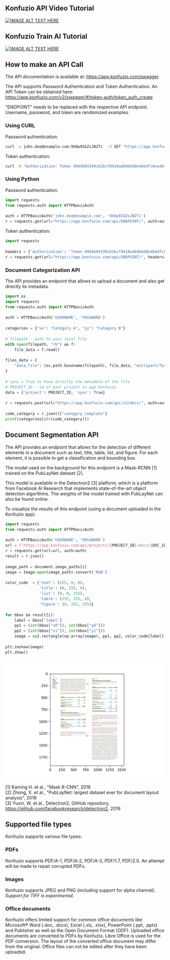 
## Konfuzio API Video Tutorial

[![IMAGE ALT TEXT HERE](https://img.youtube.com/vi/NZKUrKyFVA8/0.jpg)](https://www.youtube.com/watch?v=NZKUrKyFVA8)

## Konfuzio Train AI Tutorial

[![IMAGE ALT TEXT HERE](https://img.youtube.com/vi/fMiK1xRsNzY/0.jpg)](https://youtu.be/p7P964DJmCc)


## How to make an API Call

The API documentation is available at: https://app.konfuzio.com/swagger.

The API supports Password Authentication and Token Authentication.
An API Token can be obtained here: https://app.konfuzio.com/v2/swagger/#/token-auth/token_auth_create

"ENDPOINT" needs to be replaced with the respective API endpoint. Username, password, and token are randomized examples.

### Using CURL

Password authentication:
```bash
curl -u john.doe@example.com:9XQw92GZsJB2Ti  -X GET "https://app.konfuzio.com/api/ENDPOINT/"
```

Token authentication:
```bash
curl -H "Authorization: Token 9944b09199c62bcf9418ad846dd0e4bbdfc6ee4b" -X GET "https://app.konfuzio.com/api/ENDPOINT/"
```

### Using Python

Password authentication:
```python
import requests 
from requests.auth import HTTPBasicAuth

auth = HTTPBasicAuth('john.doe@example.com', '9XQw92GZsJB2Ti')
r = requests.get(url="https://app.konfuzio.com/api/ENDPOINT/", auth=auth)
```

Token authentication:
```python
import requests 

headers = {'Authorization': 'Token 9944b09199c62bcf9418ad846dd0e4bbdfc6ee4b'}
r = requests.get(url="https://app.konfuzio.com/api/ENDPOINT/", headers=headers)
```

### Document Categorization API

The API provides an endpoint that allows to upload a document and also get directly its metadata.

```python
import os
import requests 
from requests.auth import HTTPBasicAuth

auth = HTTPBasicAuth('USERNAME', 'PASSWORD')

categories = {"xx": "Category A", "yy": "Category B"}

# filepath - path to your local file
with open(filepath, "rb") as f:
    file_data = f.read()

files_data = {
    "data_file": (os.path.basename(filepath), file_data, "multipart/form-data"),
}

# sync = True to have directly the metadata of the file
# PROJECT_ID - id of your project in app konfuzio
data = {'project': PROJECT_ID, 'sync': True}

r = requests.post(url="https://app.konfuzio.com/api/v2/docs/", auth=auth, files=files_data, data=data)

code_category = r.json()["category_template"]
print(categories[str(code_category)])
```

## Document Segmentation API

The API provides an endpoint that allows for the detection of different elements in a document such as text, title, table,
list, and figure. For each element, it is possible to get a classification and bounding box.

The model used on the background for this endpoint is a Mask-RCNN [1] trained on the PubLayNet dataset [2].

This model is available in the Detectron2 [3] platform, which is a platform from Facebook AI Research that implements state-of-the-art object detection algorithms. The weights of the model trained with PubLayNet can also be found online.

To visualize the results of this endpoint (using a document uploaded in the Konfuzio app):

```python
import requests 
from requests.auth import HTTPBasicAuth

auth = HTTPBasicAuth('USERNAME', 'PASSWORD')
url = f'https://app.konfuzio.com/api/projects/{PROJECT_ID}/docs/{DOC_ID}/segmentation/'
r = requests.get(url=url, auth=auth)
result = r.json()

image_path = document.image_paths[i]
image = Image.open(image_path).convert('RGB')

color_code  = {'text': (255, 0, 0),
               'title': (0, 255, 0),
               'list': (0, 0, 255),
               'table': (255, 255, 0),
               'figure': (0, 255, 255)}

for bbox in result[i]:
    label = bbox['label']
    pp1 = (int(bbox["x0"]), int(bbox["y0"]))
    pp2 = (int(bbox["x1"]), int(bbox["y1"]))
    image = cv2.rectangle(np.array(image), pp1, pp2, color_code[label], 1)

plt.imshow(image)
plt.show()

```

![segmentation_endpoint](../_static/img/segmentation.png)

[1] Kaming H. et al., "Mask R-CNN", 2018  
[2] Zhong, X. et al., "PubLayNet: largest dataset ever for document layout analysis", 2019  
[3] Yuxin, W. et al., Detectron2, GitHub repository, https://github.com/facebookresearch/detectron2, 2019  


## Supported file types

Konfuzio supports various file types:

### PDFs   
Konfuzio supports PDF/A-1, PDF/A-2, PDF/A-3, PDF/1.7, PDF/2.0. An attempt will be made to repair corrupted PDFs.

### Images
Konfuzio supports JPEG and PNG (including support for alpha channel). _Support for TIFF is experimental._

### Office documents
Konfuzio offers limited support for common office documents like Microsoft® Word (.doc, .docx), Excel (.xls, .xlsx), PowerPoint (.ppt, .pptx) and Publisher as well as the Open Document Format (ODF). Uploaded office documents are converted to PDFs by Konfuzio. Libre Office is used for the PDF conversion. The layout of the converted office document may differ from the original. Office files can not be edited after they have been uploaded.